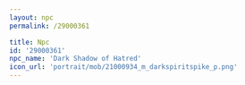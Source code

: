 ```yaml
---
layout: npc
permalink: /29000361

title: Npc
id: '29000361'
npc_name: 'Dark Shadow of Hatred'
icon_url: 'portrait/mob/21000934_m_darkspiritspike_p.png'
---
```

